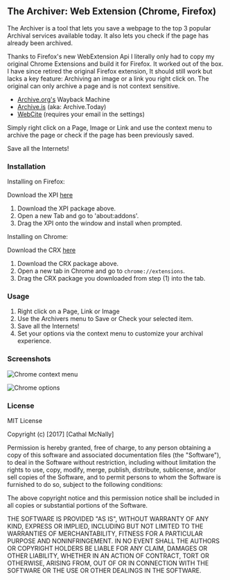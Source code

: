 ## The Archiver: Web Extension (Chrome, Firefox)

The Archiver is a tool that lets you save a webpage to the top 3 popular Archival services available today. It also lets you check if the page has already been archived.

Thanks to Firefox's new WebExtension Api I literally only had to copy my original Chrome Extensions and  build it for Firefox. It worked out of the box. I have since retired the original Firefox extension, It should still work but lacks a key feature: Archiving an image or a link you right click on. The original can only archive a page and is not context sensitive.

- [Archive.org's](https://archive.org/) Wayback Machine
- [Archive.is](https://archive.is/) (aka: Archive.Today)
- [WebCite](http://www.webcitation.org/) (requires your email in the settings)

Simply right click on a Page, Image or Link and use the context menu to archive the page or check if the page has been previously saved.

Save all the Internets!

### Installation

Installing on Firefox:

Download the XPI [here](https://mega.nz/#!PNZ3GAwS!RRGyCHpPmKFfdFKnBuEee8JuI65XcfpQznvmWznjcLg)

1. Download the XPI package above.
2. Open a new Tab and go to 'about:addons'.
3. Drag the XPI onto the window and install when prompted.

Installing on Chrome:

Download the CRX [here](https://mega.nz/#F!bEAkmKwK!4hd2C6Ta4wmiVu1hx0t4gw)

1. Download the CRX package above.
2. Open a new tab in Chrome and go to `chrome://extensions`.
3. Drag the CRX package you downloaded from step (1) into the tab.

### Usage

1. Right click on a Page, Link or Image
2. Use the Archivers menu to Save or Check your selected item.
3. Save all the Internets!
4. Set your options via the context menu to customize your archival experience.

### Screenshots

![Chrome context menu](http://s5.postimg.org/mha1vnjt3/archiver_chrome.png)

![Chrome options](http://s5.postimg.org/mijzp2lmv/archiver_chrome_options.png)

### License

MIT License

Copyright (c) [2017] [Cathal McNally]

Permission is hereby granted, free of charge, to any person obtaining a copy
of this software and associated documentation files (the "Software"), to deal
in the Software without restriction, including without limitation the rights
to use, copy, modify, merge, publish, distribute, sublicense, and/or sell
copies of the Software, and to permit persons to whom the Software is
furnished to do so, subject to the following conditions:

The above copyright notice and this permission notice shall be included in all
copies or substantial portions of the Software.

THE SOFTWARE IS PROVIDED "AS IS", WITHOUT WARRANTY OF ANY KIND, EXPRESS OR
IMPLIED, INCLUDING BUT NOT LIMITED TO THE WARRANTIES OF MERCHANTABILITY,
FITNESS FOR A PARTICULAR PURPOSE AND NONINFRINGEMENT. IN NO EVENT SHALL THE
AUTHORS OR COPYRIGHT HOLDERS BE LIABLE FOR ANY CLAIM, DAMAGES OR OTHER
LIABILITY, WHETHER IN AN ACTION OF CONTRACT, TORT OR OTHERWISE, ARISING FROM,
OUT OF OR IN CONNECTION WITH THE SOFTWARE OR THE USE OR OTHER DEALINGS IN THE
SOFTWARE.